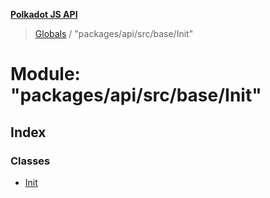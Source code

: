 **[Polkadot JS API](../README.md)**

> [Globals](../globals.md) / "packages/api/src/base/Init"

# Module: "packages/api/src/base/Init"

## Index

### Classes

* [Init](../classes/_packages_api_src_base_init_.init.md)
